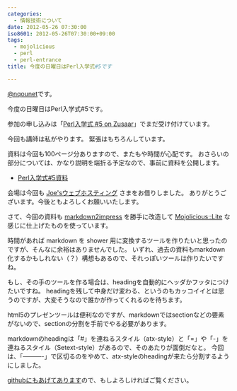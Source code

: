 ```yaml
---
categories:
  - 情報技術について
date: 2012-05-26 07:30:00
iso8601: 2012-05-26T07:30:00+09:00
tags:
  - mojolicious
  - perl
  - perl-entrance
title: 今度の日曜日はPerl入学式#5です

---
```


<p><a href="https://twitter.com/nqounet">@nqounet</a>です。</p>

<p>今度の日曜日はPerl入学式#5です。</p>

<p>参加の申し込みは「<a href="http://www.zusaar.com/event/266005">Perl入学式 #5 on Zusaar</a>」でまだ受け付けています。</p>

<p>今回も講師は私がやります。 緊張はもちろんしています。</p>

<p>資料は今回も100ページ分ありますので、またもや時間が心配です。 おさらいの部分については、かなり説明を端折る予定なので、事前に資料を公開します。</p>

<ul><li><a href="http://nqounet.github.io/presentation/20120527_perlentrance5/">Perl入学式#5資料</a></li></ul>

<p>会場は今回も <a href="http://www.joeswebhosting.net/">Joe'sウェブホスティング</a> さまをお借りしました。 ありがとうございます。今後ともよろしくお願いいたします。</p>

<p>さて、今回の資料も <a href="https://github.com/yoshiki/markdown2impress">markdown2impress</a> を勝手に改造して <a href="http://mojolicio.us/">Mojolicious::Lite</a> な感じに仕上げたものを使っています。</p>

<p>時間があれば markdown を shower 用に変換するツールを作りたいと思ったのですが、そんなに余裕はありませんでした。 いずれ、過去の資料もmarkdown化するかもしれない（？）構想もあるので、それっぽいツールは作りたいですね。</p>

<p>もし、その手のツールを作る場合は、headingを自動的にヘッダかフッタにつけたいですね。 headingを残して中身だけ変わる、というのもカッコイイとは思うのですが、大変そうなので誰かが作ってくれるのを待ちます。</p>

<p>html5のプレゼンツールは便利なのですが、markdownではsectionなどの要素がないので、sectionの分割を手前でやる必要があります。</p>

<p>markdownのheadingは「#」を連ねるスタイル（atx-style）と「=」や「-」を連ねるスタイル（Setext-style）があるので、そのあたりが面倒だなと。 今回は、「———-」で区切るのをやめて、atx-styleのheadingが来たら分割するようにしました。</p>

<p><a href="https://github.com/perl-entrance-org/workshop/tree/master/05/slide_mojo">githubにもあげてあります</a>ので、もしよろしければご覧ください。</p>
    	